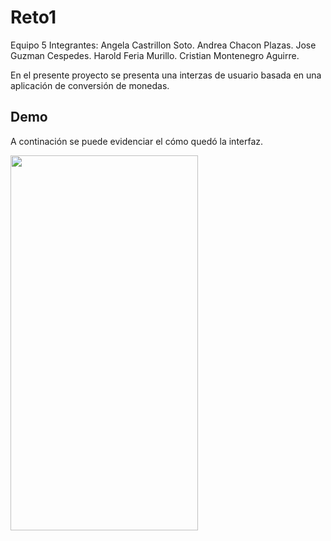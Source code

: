 # Reto1

Equipo 5
Integrantes:
Angela Castrillon Soto.
Andrea Chacon Plazas.
Jose Guzman Cespedes.
Harold Feria Murillo.
Cristian Montenegro Aguirre.

En el presente proyecto se presenta una interzas de usuario basada en una aplicación de conversión de monedas. 

## Demo

A continación se puede evidenciar el cómo quedó la interfaz.

<img src="VideoDemo.mp4" width="300" height="600" />
